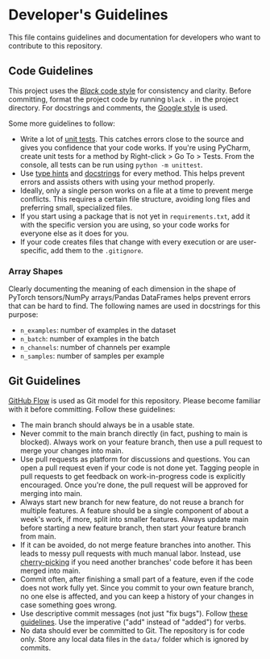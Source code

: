 # Developer's Guidelines
This file contains guidelines and documentation for developers who want to contribute to this repository.

## Code Guidelines

This project uses the [_Black_ code style](https://github.com/psf/black) for consistency and clarity. Before committing,
format the project code by running `black .` in the project directory.  For docstrings and comments,
the [Google style](https://google.github.io/styleguide/pyguide.html#38-comments-and-docstrings) is used.

Some more guidelines to follow:
* Write a lot of [unit tests](https://docs.python.org/3/library/unittest.html). This catches errors close to the source and gives you confidence that your code works. If you're using PyCharm, create unit tests for a method by Right-click > Go To > Tests. From the console, all tests can be run using `python -m unittest`.
* Use [type hints](https://docs.python.org/3/library/typing.html) and [docstrings](https://google.github.io/styleguide/pyguide.html#38-comments-and-docstrings) for every method. This helps prevent errors and assists others with using your method properly.
* Ideally, only a single person works on a file at a time to prevent merge conflicts. This requires a certain file structure,
  avoiding long files and preferring small, specialized files.
* If you start using a package that is not yet in `requirements.txt`, add it with the specific version you are using, so your code works for everyone else as it does for you.
* If your code creates files that change with every execution or are user-specific, add them to the `.gitignore`.

### Array Shapes
Clearly documenting the meaning of each dimension in the shape of PyTorch tensors/NumPy arrays/Pandas DataFrames helps prevent errors
that can be hard to find. The following names are used in docstrings for this purpose:

* `n_examples`: number of examples in the dataset
* `n_batch`: number of examples in the batch
* `n_channels`: number of channels per example
* `n_samples`: number of samples per example



## Git Guidelines
[GitHub Flow](https://docs.github.com/en/get-started/quickstart/github-flow) is used as Git model for this repository. Please become familiar with it before committing. Follow these guidelines:
* The main branch should always be in a usable state.
* Never commit to the main branch directly (in fact, pushing to main is blocked). Always work on your feature branch, then use a pull request to merge your changes into main.
* Use pull requests as platform for discussions and questions. You can open a pull request even if your code is not done yet. Tagging people in pull requests to get feedback on work-in-progress code is explicitly encouraged. Once you're done, the pull request will be approved for merging into main.
* Always start new branch for new feature, do not reuse a branch for multiple features. A feature should be a single component of about a week's work, if more, split into smaller features. Always update main before starting a new feature branch, then start your feature branch from main.
* If it can be avoided, do not merge feature branches into another. This leads to messy pull requests with much manual labor. Instead, use [cherry-picking](https://gitbetter.substack.com/p/how-to-use-git-cherry-pick-effectively) if you need another branches' code before it has been merged into main.
* Commit often, after finishing a small part of a feature, even if the code does not work fully yet. Since you commit to your own feature branch, no one else is affected, and you can keep a history of your changes in case something goes wrong.
* Use descriptive commit messages (not just "fix bugs"). Follow [these guidelines](https://gist.github.com/robertpainsi/b632364184e70900af4ab688decf6f53). Use the imperative ("add" instead of "added") for verbs.
* No data should ever be committed to Git. The repository is for code only. Store any local data files in the `data/` folder which is ignored by commits.
